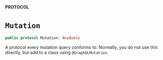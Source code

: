 **PROTOCOL**

# `Mutation`

```swift
public protocol Mutation: AnyQuery
```

A protocol every mutation query conforms to.
Normally, you do not use this directly, but add to a class using `@GraphQLMutation`.
